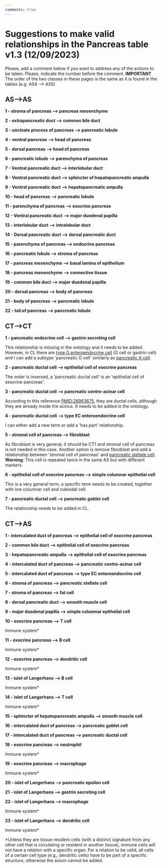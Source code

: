 ```yaml
---
comments: true
---
```


# Suggestions to make valid relationships in the Pancreas table v1.3 (12/09/2023)

Please, add a comment below if you want to address any of the actions to be taken. Please, indicate the number before the comment.
**IMPORTANT** The order of the two classes in these pages is the same as it is found in the tables (e.g. AS4 --> AS5)



## AS-->AS

**1 - stroma of pancreas --> pancreas mesenchyme**



**2 - extrapancreatic duct --> common bile duct**



**3 - uncinate process of pancreas --> pancreatic lobule**



**4 - ventral pancreas --> head of pancreas**



**5 - dorsal pancreas --> head of pancreas**



**6 - pancreatic lobule --> parenchyma of pancreas**



**7 - Ventral pancreatic duct --> interlobular duct**



**8 - Ventral pancreatic duct --> sphincter of hepatopancreatic ampulla**



**9 - Ventral pancreatic duct --> hepatopancreatic ampulla**



**10 - head of pancreas --> pancreatic lobule**



**11 - parenchyma of pancreas --> exocrine pancreas**



**12 - Ventral pancreatic duct --> major duodenal papilla**



**13 - interlobular duct --> intralobular duct**



**14 - Dorsal pancreatic duct --> dorsal pancreatic duct**



**15 - parenchyma of pancreas --> endocrine pancreas**



**16 - pancreatic lobule --> stroma of pancreas**



**17 - pancreas mesenchyme --> basal lamina of epithelium**



**18 - pancreas mesenchyme --> connective tissue**



**19 - common bile duct --> major duodenal papilla**



**20 - dorsal pancreas --> body of pancreas**



**21 - body of pancreas --> pancreatic lobule**



**22 - tail of pancreas --> pancreatic lobule**




## CT-->CT

**1 - pancreatic endocrine cell --> gastrin secreting cell**

This relationship is missing in the ontology and it needs to be added. However, in CL there are [type G enteroendocrine cell](http://purl.obolibrary.org/obo/CL_0000508) (G cell or gastrin cell) and I can add a subtype 'pancreatic G cell' similarly as [pancreatic A cell](http://purl.obolibrary.org/obo/CL_0000171).

**2 - pancreatic ductal cell --> epithelial cell of exocrine pancreas**

The order is inversed, a 'pancreatic ductal cell' is an 'epithelial cell of exocrine pancreas'.

**3 - pancreatic ductal cell --> pancreatic centro-acinar cell**

According to this reference [PMID:26963675](https://www.ncbi.nlm.nih.gov/pmc/articles/PMC4834238/), they are ductal cells, although they are already inside the acinus. It needs to be added in the ontology.

**4 - pancreatic ductal cell --> type EC enteroendocrine cell**

I can either add a new term or add a 'has part' relationship.

**5 - stromal cell of pancreas --> fibroblast**

As fibroblast is very general, it should be CT1 and stromal cell of pancreas is not needed in this case. Another option is remove fibroblast and add a relationship between 'stromal cell of pancreas' and [pancreatic stellate cell](http://purl.obolibrary.org/obo/CL_0002410). **Warning**: This cell is repeated twice in the same AS but with different markers.

**6 - epithelial cell of exocrine pancreas --> simple columnar epithelial cell**

This is a very general term, a specific term needs to be created, together with low columnar cell and cuboidal cell.

**7 - pancreatic ductal cell --> pancreatic goblet cell**

The relationship needs to be added in CL.


## CT-->AS

**1 - intercalated duct of pancreas --> epithelial cell of exocrine pancreas**



**2 - common bile duct --> epithelial cell of exocrine pancreas**



**3 - hepatopancreatic ampulla --> epithelial cell of exocrine pancreas**



**4 - intercalated duct of pancreas --> pancreatic centro-acinar cell**



**5 - intercalated duct of pancreas --> type EC enteroendocrine cell**



**6 - stroma of pancreas --> pancreatic stellate cell**



**7 - stroma of pancreas --> fat cell**



**8 - dorsal pancreatic duct --> smooth muscle cell**



**9 - major duodenal papilla --> simple columnar epithelial cell**



**10 - exocrine pancreas --> T cell**

Immune system*

**11 - exocrine pancreas --> B cell**

Immune system*

**12 - exocrine pancreas --> dendritic cell**

Immune system*

**13 - islet of Langerhans --> B cell**

Immune system*

**14 - islet of Langerhans --> T cell**

Immune system*

**15 - sphincter of hepatopancreatic ampulla --> smooth muscle cell**



**16 - intercalated duct of pancreas --> pancreatic goblet cell**



**17 - intercalated duct of pancreas --> pancreatic ductal cell**



**18 - exocrine pancreas --> neutrophil**

Immune system*

**19 - exocrine pancreas --> macrophage**

Immune system*

**20 - islet of Langerhans --> pancreatic epsilon cell**



**21 - islet of Langerhans --> gastrin secreting cell**



**22 - islet of Langerhans --> macrophage**

Immune system*

**23 - islet of Langerhans --> dendritic cell**

Immune system*


*Unless they are tissue resident cells (with a distinct signature from any other cell that is circulating or resident in another tissue), immune cells will not have a relation with a specific organ. For a relation to be valid, all cells of a certain cell type (e.g., dendritic cells) have to be part of a specific structure, otherwise the axiom cannot be added.